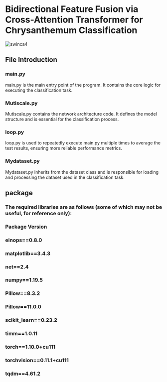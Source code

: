 # Bidirectional Feature Fusion via Cross-Attention Transformer for Chrysanthemum Classification
![swinca4](https://github.com/user-attachments/assets/84281dbf-6471-48fc-bb2b-9c7b66c376a1)
## File Introduction
### main.py
main.py is the main entry point of the program. It contains the core logic for executing the classification task.
### Mutiscale.py
Mutiscale.py contains the network architecture code. It defines the model structure and is essential for the classification process.
### loop.py
loop.py is used to repeatedly execute main.py multiple times to average the test results, ensuring more reliable performance metrics.
### Mydataset.py
Mydataset.py inherits from the dataset class and is responsible for loading and processing the dataset used in the classification task.
## package
### The required libraries are as follows (some of which may not be useful, for reference only):
### Package   Version
### einops==0.8.0
### matplotlib==3.4.3
### net==2.4
### numpy==1.19.5
### Pillow==8.3.2
### Pillow==11.0.0
### scikit_learn==0.23.2
### timm==1.0.11
### torch==1.10.0+cu111
### torchvision==0.11.1+cu111
### tqdm==4.61.2
